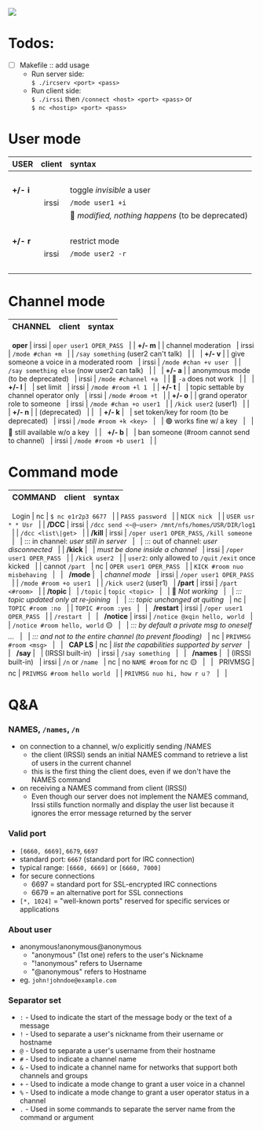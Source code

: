![](https://img.shields.io/badge/C++-Internet&nbsp;Relay&nbsp;Chat-red.svg?style=flat&logo=c%2B%2B)

# Todos:
- [ ] Makefile :: add usage
  - Run server side:\
`$ ./ircserv <port> <pass>`
  - Run client side:\
`$ ./irssi` then `/connect <host> <port> <pass>` or\
`$ nc <hostip> <port> <pass>`


# User mode

USER         | client | syntax
:----------- | :----: | :-
&nbsp;       |
__+/- i__    |        | toggle *invisible* a user 
&nbsp;       | irssi  | `/mode user1 +i`
&nbsp;       | &nbsp; | :red_circle: _modified, nothing happens_ (to be deprecated)
&nbsp;       |        | 
__+/- r__    |        | restrict mode
&nbsp;       | irssi  | `/mode user2 -r`
&nbsp;       | &nbsp; | &nbsp;



# Channel mode

CHANNEL      | client | syntax
:----------- | :----: | :-
&nbsp;
__oper__     | irssi  | `oper user1 OPER_PASS`
&nbsp;       |        | 
__+/- m__    |        | channel moderation
&nbsp;       | irssi  | `/mode #chan +m`
&nbsp;       |        | `/say something` (user2 can't talk)
&nbsp;       |        | 
&nbsp;       |
__+/- v__    |        | give someone a voice in a moderated room
&nbsp;       | irssi  | `/mode #chan +v user`
&nbsp;       |        | `/say something else` (now user2 can talk)
&nbsp;       |        | 
&nbsp;       |
__+/- a__    |        | anonymous mode (to be deprecated)
&nbsp;       | irssi  | `/mode #channel +a`
&nbsp;       |        | :red_circle: `-a` does not work
&nbsp;       |        | 
&nbsp;       |
__+/- l__    | &nbsp; | set limit
&nbsp;       | irssi  | `/mode #room +l 1`
&nbsp;       |        |
__+/- t__    | &nbsp; | topic settable by channel operator only
&nbsp;       | irssi  | `/mode #room +t`
&nbsp;       |        | 
__+/- o__    |        | grand operator role to someone 
&nbsp;       | irssi  | `/mode #chan +o user1`
&nbsp;       |        | `/kick user2` (user1)
&nbsp;       |        | 
&nbsp;       |
__+/- n__    |        | (deprecated)
&nbsp;       |        | 
&nbsp;       |
__+/- k__    | &nbsp; | set token/key for room (to be deprecated)
&nbsp;       | irssi  | `/mode #room +k <key>`
&nbsp;       | &nbsp; | :green_circle: works fine w/ a key
&nbsp;       | &nbsp; | :red_circle: still available w/o a key
&nbsp;       |        | &nbsp;
__+/- b__    | &nbsp; | ban someone (#room cannot send to channel)
&nbsp;       | irssi  | `/mode #room +b user1`
&nbsp;       |        | &nbsp;



# Command mode

COMMAND      | client | syntax
:----------- | :----: | :-
&nbsp;
Login        | nc     | `$ nc e1r2p3 6677`
&nbsp;       |        | `PASS password`
&nbsp;       |        | `NICK nick`
&nbsp;       |        | `USER usr * * Usr`
&nbsp;       |        | 
__/DCC__     | irssi  | `/dcc send <~@~user> /mnt/nfs/homes/USR/DIR/log1`
&nbsp;       |        | `/dcc <list\|get>`
&nbsp;       |        | 
__/kill__    | irssi  | `/oper user1 OPER_PASS`, `/kill someone`
&nbsp;       | &nbsp; | ::: in channel: _user still in server_
&nbsp;       | &nbsp; | ::: out of channel: _user disconnected_
&nbsp;       |        |
__/kick__    | &nbsp; | _must be done inside a channel_
&nbsp;       | irssi  | `/oper user1 OPER_PASS` 
&nbsp;       |        | `/kick user2`
&nbsp;       |        | `user2`: only allowed to `/quit` `/exit` once kicked
&nbsp;       |        | cannot `/part`
&nbsp;       | nc     | `OPER user1 OPER_PASS`
&nbsp;       |        | `KICK #room nuo misbehaving`
&nbsp;       | &nbsp; | &nbsp;
__/mode__    | &nbsp; | _channel mode_
&nbsp;       | irssi  | `/oper user1 OPER_PASS`
&nbsp;       |        | `/mode #room +o user1`
&nbsp;       |        | `/kick user2` (user1)
&nbsp;       |
__/part__    | irssi  | `/part <#room>`
&nbsp;       |        |
__/topic__   | &nbsp; | `/topic` | `topic <topic>`
&nbsp;       | &nbsp; | :red_circle: _Not working_
&nbsp;       | &nbsp; | _::: topic updated only at re-joining_
&nbsp;       | &nbsp; | _::: topic unchanged at quiting_
&nbsp;       | nc     | `TOPIC #room :no`
&nbsp;       |        | `TOPIC #room :yes`
&nbsp;       | &nbsp; | &nbsp;
__/restart__ | irssi  | `/oper user1 OPER_PASS`
&nbsp;       |        | `/restart`
&nbsp;       | &nbsp; | &nbsp;
__/notice__  | irssi  | `/notice @xqin hello, world`
&nbsp;       |        | `/notice #room hello, world` :yellow_circle:
&nbsp;       | &nbsp; | _::: by default a private msg to oneself ..._
&nbsp;       | &nbsp; | _::: and not to the entire channel (to prevent flooding)_
&nbsp;       | nc     | `PRIVMSG #room <msg>`
&nbsp;       | &nbsp; | &nbsp;
__CAP LS__   | nc     | _list the capabilities supported by server_ 
&nbsp;       | &nbsp; | &nbsp;
__/say__     | &nbsp; | (IRSSI built-in)
&nbsp;       | irssi  | `/say something`
&nbsp;       | &nbsp; | &nbsp;
__/names__   | &nbsp; | (IRSSI built-in)
&nbsp;       | irssi  | `/n` or `/name`
&nbsp;       | nc     | no `NAME #room` for nc :yellow_circle:
&nbsp;       | &nbsp; | &nbsp;
PRIVMSG      | nc     | `PRIVMSG #room hello world`
&nbsp;       |        | `PRIVMSG nuo hi, how r u？`
&nbsp;       | &nbsp; | &nbsp;



# Q&A


### NAMES, `/names`, `/n`

- on connection to a channel, w/o explicitly sending /NAMES
  - the client (IRSSI) sends an initial NAMES command to retrieve a list of users in the current channel
  - this is the first thing the client does, even if we don't have the NAMES command
- on receiving a NAMES command from client (IRSSI)
  - Even though our server does not implement the NAMES command, Irssi stills function normally and display the user list because it ignores the error message returned by the server


### Valid port

- `[6660, 6669]`, `6679`, `6697`
- standard port: `6667` (standard port for IRC connection)
- typical range: `[6660, 6669]` or `[6660, 7000]`
- for secure connections
  - 6697 = standard port for SSL-encrypted IRC connections
  - 6679 = an alternative port for SSL connections
- `[*, 1024]` = "well-known ports" reserved for specific services or applications


### About user

- anonymous!anonymous@anonymous
  - "anonymous" (1st one) refers to the user's Nickname
  - "!anonymous" refers to Username
  - "@anonymous" refers to Hostname
- eg. `john!johndoe@example.com`


### Separator set

- `:` - Used to indicate the start of the message body or the text of a message
- `!` - Used to separate a user's nickname from their username or hostname
- `@` - Used to separate a user's username from their hostname
- `#` - Used to indicate a channel name
- `&` - Used to indicate a channel name for networks that support both channels and groups
- `+` - Used to indicate a mode change to grant a user voice in a channel
- `%` - Used to indicate a mode change to grant a user operator status in a channel
- `.` - Used in some commands to separate the server name from the command or argument

